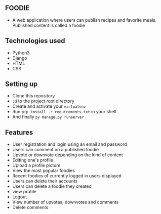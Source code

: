 ## FOODIE

- A web application where users can publish recipes
and favorite meals. Published content is called a foodie

## Technologies used

- Python3
- Django
- HTML
- CSS

## Setting up

- Clone this repository
- `cd` to the project root directory
- Create and activate your `virtualenv`
- Run `pip install -r requirements.txt` in your shell
- And finally `py manage.py runserver`

## Features

- User registration and login using an email and password
- Users can comment on a published foodie
- Upvote or downvote depending on the kind of content
- Editing one's profile
- Upload a profile picture
- View the most popular foodies
- Recent foodies of currently logged in users displayed
- Users can delete their accounts
- Users can delete a foodie they created
- view profile
- Logout
- View number of upvotes, downvotes and comments
- Delete comments

